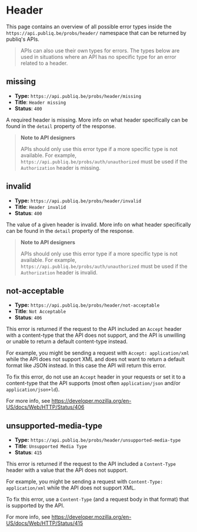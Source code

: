 # Header

This page contains an overview of all possible error types inside the `https://api.publiq.be/probs/header/` namespace that can be returned by publiq's APIs.

> APIs can also use their own types for errors. The types below are used in situations where an API has no specific type for an error related to a header.

## missing

* **Type:** `https://api.publiq.be/probs/header/missing`
* **Title**: `Header missing`
* **Status**: `400`

A required header is missing. More info on what header specifically can be found in the `detail` property of the response.

<!-- theme: warning -->

> **Note to API designers**
>
> APIs should only use this error type if a more specific type is not available. For example, `https://api.publiq.be/probs/auth/unauthorized` must be used if the `Authorization` header is missing.

## invalid

* **Type:** `https://api.publiq.be/probs/header/invalid`
* **Title**: `Header invalid`
* **Status**: `400`

The value of a given header is invalid. More info on what header specifically can be found in the `detail` property of the response.

<!-- theme: warning -->

> **Note to API designers**
>
> APIs should only use this error type if a more specific type is not available. For example, `https://api.publiq.be/probs/auth/unauthorized` must be used if the `Authorization` header is invalid.

## not-acceptable

* **Type:** `https://api.publiq.be/probs/header/not-acceptable`
* **Title**: `Not Acceptable`
* **Status**: `406`

This error is returned if the request to the API included an `Accept` header with a content-type that the API does not support, and the API is unwilling or unable to return a default content-type instead.

For example, you might be sending a request with `Accept: application/xml` while the API does not support XML and does not want to return a default format like JSON instead. In this case the API will return this error.

To fix this error, do not use an `Accept` header in your requests or set it to a content-type that the API supports (most often `application/json` and/or `application/json+ld`).

For more info, see https://developer.mozilla.org/en-US/docs/Web/HTTP/Status/406

## unsupported-media-type

* **Type:** `https://api.publiq.be/probs/header/unsupported-media-type`
* **Title**: `Unsupported Media Type`
* **Status**: `415`

This error is returned if the request to the API included a `Content-Type` header with a value that the API does not support.

For example, you might be sending a request with `Content-Type: application/xml` while the API does not support XML.

To fix this error, use a `Content-Type` (and a request body in that format) that is supported by the API.

For more info, see https://developer.mozilla.org/en-US/docs/Web/HTTP/Status/415
